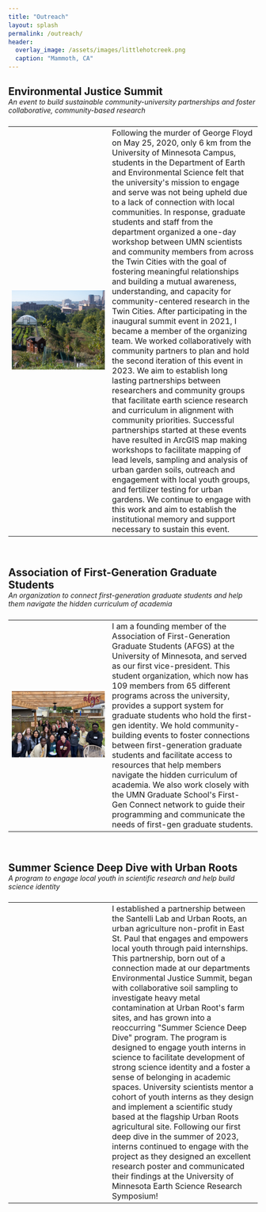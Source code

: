 ```yaml
---
title: "Outreach"
layout: splash
permalink: /outreach/
header:
  overlay_image: /assets/images/littlehotcreek.png
  caption: "Mammoth, CA"
---
```


<h2 style="padding-bottom: 0; margin-bottom: 0;">Environmental Justice Summit</h2>
<h5 style="font-weight:normal; padding-top:0; margin-top: 0;"><i>An event to build sustainable community-university partnerships and foster collaborative, community-based research</i></h5>

<table style="width:100%;" id="table1">
<tbody>
  <tr>
    <td class="tg-0lax" style="text-align: left; width: 40%;" ><img src="/assets/images/Rivoli_small.png" alt=""></td>
        <td class="tg-0lax" style="font-size: medium;text-align: left;" >Following the murder of George Floyd on May 25, 2020, only 6 km from the University of Minnesota Campus, students in the Department of Earth and Environmental Science felt that the university's mission to engage and serve was not being upheld due to a lack of connection with local communities. In response, graduate students and staff from the department organized a one-day workshop between UMN scientists and community members from across the Twin Cities with the goal of fostering meaningful relationships and building a mutual awareness, understanding, and capacity for community-centered research in the Twin Cities. After participating in the inaugural summit event in 2021, I became a member of the organizing team. We worked collaboratively with community partners to plan and hold the second iteration of this event in 2023. We aim to establish long lasting partnerships between researchers and community groups that facilitate earth science research and curriculum in alignment with community priorities. Successful partnerships started at these events have resulted in ArcGIS map making workshops to facilitate mapping of lead levels, sampling and analysis of urban garden soils, outreach and engagement with local youth groups, and fertilizer testing for urban gardens. We continue to engage with this work and aim to establish the institutional memory and support necessary to sustain this event.</td>
  </tr></tbody></table>
  
<br>

<h2 style="padding-bottom: 0; margin-bottom: 0;">Association of First-Generation Graduate Students</h2>
<h5 style="font-weight:normal; padding-top:0;margin-top: 0;"><i>An organization to connect first-generation graduate students and help them navigate the hidden curriculum of academia</i></h5>

<table style="width: 100%" id="table2">
<tbody>
  <tr>
    <td class="tg-0lax" style="text-align: left; width: 40%;" ><img src="/assets/images/AFGS_Potluck.png" alt="" ></td>
    <td class="tg-0lax" style="font-size: medium;text-align: left;">I am a founding member of the Association of First-Generation Graduate Students (AFGS) at the University of Minnesota, and served as our first vice-president. This student organization, which now has 109 members from 65 different programs across the university, provides a support system for graduate students who hold the first-gen identity. We hold community-building events to foster connections between first-generation graduate students and facilitate access to resources that help members navigate the hidden curriculum of academia. We also work closely with the UMN Graduate School's First-Gen Connect network to guide their programming and communicate the needs of first-gen graduate students.</td>
  </tr></tbody></table>




<br>

<h2 style="padding-bottom: 0; margin-bottom: 0;">Summer Science Deep Dive with Urban Roots</h2>
<h5 style="font-weight:normal; padding-top:0;margin-top: 0;"><i>A program to engage local youth in scientific research and help build science identity</i></h5>

<table style="width: 100%" id="table2">
<tbody>
  <tr>
    <td class="tg-0lax" style="text-align: left; width: 40%;" ><img src="/assets/images/UR.JPG" alt="" ></td>
    <td class="tg-0lax" style="font-size: medium;text-align: left;">I established a partnership between the Santelli Lab and Urban Roots, an urban agriculture non-profit in East St. Paul that engages and empowers local youth through paid internships. This partnership, born out of a connection made at our departments Environmental Justice Summit, began with collaborative soil sampling to investigate heavy metal contamination at Urban Root's farm sites, and has grown into a reoccurring "Summer Science Deep Dive" program. The program is designed to engage youth interns in science to facilitate development of strong science identity and a foster a sense of belonging in academic spaces. University scientists mentor a cohort of youth interns as they design and implement a scientific study based at the flagship Urban Roots agricultural site. Following our first deep dive in the summer of 2023, interns continued to engage with the project as they designed an excellent research poster and communicated their findings at the University of Minnesota Earth Science Research Symposium!</td>
  </tr></tbody></table>



